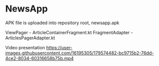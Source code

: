 # NewsApp

APK file is uploaded into repository root, newsapp.apk

ViewPager - ArticleContainerFragment.kt
FragmentAdapter - ArticlesPagerAdapter.kt

Video presentation
https://user-images.githubusercontent.com/16195305/179574482-bc9715b2-76dd-4ce2-8034-60316658b75b.mp4

